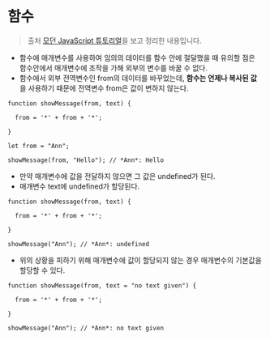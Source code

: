 # 함수

> 출처 [모던 JavaScript 튜토리얼](https://ko.javascript.info/)을 보고 정리한 내용입니다.

-   함수에 매개변수를 사용하여 임의의 데이터를 함수 안에 절달했을 때 유의할 점은 함수안에서 매개변수에 조작을 가해 외부의 변수를 바꿀 수 없다.
-   함수에서 외부 전역변수인 from의 데이터를 바꾸었는데, **함수는 언제나 복사된 값** 을 사용하기 때문에 전역변수 from은 값이 변하지 않는다.

```
function showMessage(from, text) {

  from = '*' + from + '*';

}

let from = "Ann";

showMessage(from, "Hello"); // *Ann*: Hello
```

-   만약 매개변수에 값을 전달하지 않으면 그 값은 undefined가 된다.
-   매개변수 text에 undefined가 할당된다.

```
function showMessage(from, text) {

  from = '*' + from + '*';

}

showMessage("Ann"); // *Ann*: undefined
```

-   위의 상황을 피하기 위해 매개변수에 값이 할당되지 않는 경우 매개변수의 기본값을 할당할 수 있다.

```
function showMessage(from, text = "no text given") {

  from = '*' + from + '*';

}

showMessage("Ann"); // *Ann*: no text given
```
